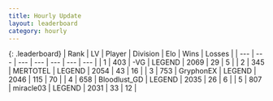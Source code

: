 ```yaml
---
title: Hourly Update
layout: leaderboard
category: hourly
---
```


{: .leaderboard}
| Rank | LV | Player | Division | Elo | Wins | Losses |
| --- | --- | --- | --- | --- | --- | --- |
| <span data-change="0">1</span> | 403 | <span title="ID: 92077">-VG</span> | LEGEND | <span data-change="0">2069</span> | <span data-change="0">29</span> | <span data-change="0">5</span> |
| <span data-change="0">2</span> | 345 | <span title="ID: 398821">MERTOTEL</span> | LEGEND | <span data-change="0">2054</span> | <span data-change="0">43</span> | <span data-change="0">16</span> |
| <span data-change="0">3</span> | 753 | <span title="ID: 315148">GryphonEX</span> | LEGEND | <span data-change="0">2046</span> | <span data-change="0">115</span> | <span data-change="0">70</span> |
| <span data-change="1">4</span> | 658 | <span title="ID: 306145">Bloodlust_GD</span> | LEGEND | <span data-change="0">2035</span> | <span data-change="0">26</span> | <span data-change="0">6</span> |
| <span data-change="-1">5</span> | 807 | <span title="ID: 416373">miracle03</span> | LEGEND | <span data-change="-12">2031</span> | <span data-change="0">33</span> | <span data-change="1">12</span> |